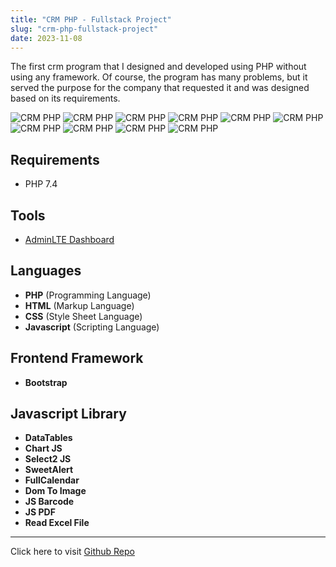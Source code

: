 ```yaml
---
title: "CRM PHP - Fullstack Project"
slug: "crm-php-fullstack-project"
date: 2023-11-08
---
```

The first crm program that I designed and developed using PHP without using any framework.
Of course, the program has many problems, but it served the purpose for the company that requested it and was designed based on its requirements.

![CRM PHP](/blog/img/portfolio/crm-php/login.jpeg "CRM PHP")
![CRM PHP](/blog/img/portfolio/crm-php/admins.jpeg "CRM PHP")
![CRM PHP](/blog/img/portfolio/crm-php/dashboard.jpeg "CRM PHP")
![CRM PHP](/blog/img/portfolio/crm-php/campaigns.jpeg "CRM PHP")
![CRM PHP](/blog/img/portfolio/crm-php/campaigns.jpeg "CRM PHP")
![CRM PHP](/blog/img/portfolio/crm-php/products.jpeg "CRM PHP")
![CRM PHP](/blog/img/portfolio/crm-php/new_product.jpeg "CRM PHP")
![CRM PHP](/blog/img/portfolio/crm-php/approved_leads.jpeg "CRM PHP")
![CRM PHP](/blog/img/portfolio/crm-php/canceld_leads.jpeg "CRM PHP")
![CRM PHP](/blog/img/portfolio/crm-php/pending_leads.jpeg "CRM PHP")

## Requirements
- PHP 7.4


## Tools
- [AdminLTE Dashboard](https://adminlte.io/)

## Languages
- **PHP** (Programming Language)
- **HTML** (Markup Language)
- **CSS** (Style Sheet Language)
- **Javascript** (Scripting Language)

## Frontend Framework
- **Bootstrap**

## Javascript Library
- **DataTables**
- **Chart JS**
- **Select2 JS**
- **SweetAlert**
- **FullCalendar**
- **Dom To Image**
- **JS Barcode**
- **JS PDF**
- **Read Excel File**

---

Click here to visit [Github Repo](https://github.com/laravelspa/crm-php)